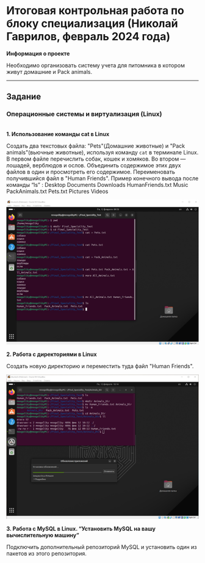 # Итоговая контрольная работа по блоку специализация (Николай Гаврилов, февраль 2024 года)

__Информация о проекте__

Необходимо организовать систему учета для питомника в котором живут
домашние и Pack animals.
___
## Задание

### Операционные системы и виртуализация (Linux)
\
__1. Использование команды cat в Linux__

Создать два текстовых файла: "Pets"(Домашние животные) и "Pack
animals"(вьючные животные), используя команду `cat` в терминале Linux. В
первом файле перечислить собак, кошек и хомяков. Во втором — лошадей,
верблюдов и ослов.
Объединить содержимое этих двух файлов в один и просмотреть его
содержимое.
Переименовать получившийся файл в "Human Friends".
Пример конечного вывода после команды “ls” :
Desktop Documents Downloads HumanFriends.txt Music PackAnimals.txt
Pets.txt Pictures Videos

![Скриншот1](Screenshots/Screenshot1.jpg)

__2. Работа с директориями в Linux__

Создать новую директорию и переместить туда файл "Human Friends".

![Скриншот2](Screenshots/Screenshot2.jpg)

__3. Работа с MySQL в Linux. “Установить MySQL на вашу вычислительную
машину”__

Подключить дополнительный репозиторий MySQL и установить один из пакетов из этого репозитория.